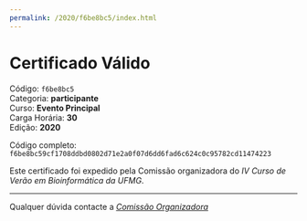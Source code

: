 ```yaml
---
permalink: /2020/f6be8bc5/index.html
---
```


# Certificado Válido

Código: `f6be8bc5`<br>
Categoria: **participante**<br>
Curso: **Evento Principal**<br>
Carga Horária: **30**<br>
Edição: **2020**<br>


Código completo: `f6be8bc59cf1708ddbd0802d71e2a0f07d6dd6fad6c624c0c95782cd11474223`


Este certificado foi expedido pela Comissão organizadora do *IV Curso de Verão em Bioinformática da UFMG*.

----

Qualquer dúvida contacte a [_Comissão Organizadora_](<mailto:cursobioinfoufmg@gmail.com$subject=[Certificados]>)

